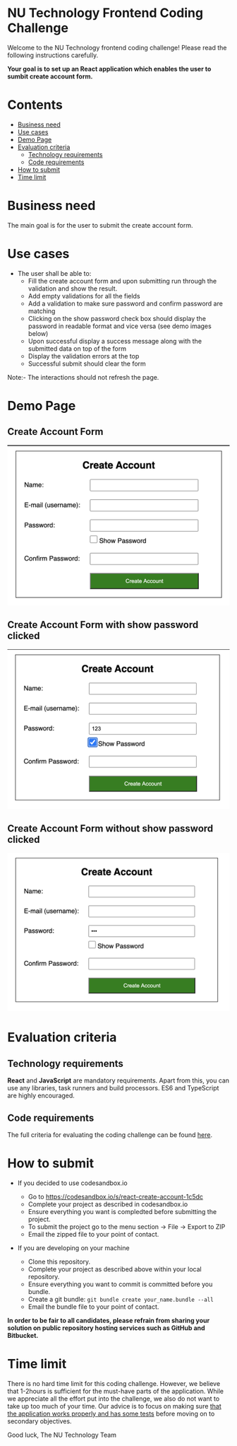 # NU Technology Frontend Coding Challenge

Welcome to the NU Technology frontend coding challenge! Please read the following instructions carefully.

**Your goal is to set up an React application which enables the user to sumbit create account form.**

# Contents

-   [Business need](#business-need)
-   [Use cases](#use-cases)
-   [Demo Page](#demo-page)
-   [Evaluation criteria](#evaluation-criteria)
    -   [Technology requirements](#technology-requirements)
    -   [Code requirements](Criteria.md#must-have)
-   [How to submit](#how-to-submit)
-   [Time limit](#time-limit)

# Business need

The main goal is for the user to submit the create account form.


# Use cases

- The user shall be able to:
  - Fill the create account form and upon submitting run through the validation and show the result.
  - Add empty validations for all the fields
  - Add a validation to make sure password and confirm password are matching
  - Clicking on the show password check box should display the password in readable format and vice versa (see demo images below)
  - Upon successful display a success message along with the submitted data on top of the form
  - Display the validation errors at the top
  - Successful submit should clear the form

Note:- The interactions should not refresh the page.

# Demo Page

## Create Account Form
![Alt text](./assets/demo.png?raw=true "Title")

## Create Account Form with show password clicked
![Alt text](./assets/demo_with_show_password.png?raw=true "Title")

## Create Account Form without show password clicked
![Alt text](./assets/demo_without_show_password.png?raw=true "Title")

# Evaluation criteria

## Technology requirements

**React** and **JavaScript** are mandatory requirements. Apart from this, you can use any libraries, task runners and build processors. ES6 and TypeScript are highly encouraged.

## Code requirements

The full criteria for evaluating the coding challenge can be found [here](./Criteria.md).

# How to submit

- If you decided to use codesandbox.io
  - Go to https://codesandbox.io/s/react-create-account-1c5dc
  - Complete your project as described in codesandbox.io
  - Ensure everything you want is compledted before submitting the project.
  - To submit the project go to the menu section -> File -> Export to ZIP
  - Email the zipped file to your point of contact.

- If you are developing on your machine
  - Clone this repository.
  - Complete your project as described above within your local repository.
  - Ensure everything you want to commit is committed before you bundle.
  - Create a git bundle: `git bundle create your_name.bundle --all`
  - Email the bundle file to your point of contact.

**In order to be fair to all candidates, please refrain from sharing your solution on public repository hosting services such as GitHub and Bitbucket.**

# Time limit

There is no hard time limit for this coding challenge. However, we believe that 1-2hours is sufficient for the must-have parts of the application. While we appreciate all the effort put into the challenge, we also do not want to take up too much of your time. Our advice is to focus on making sure [that the application works properly and has some tests](Criteria.md#must-have) before moving on to secondary objectives.

Good luck,
The NU Technology Team
